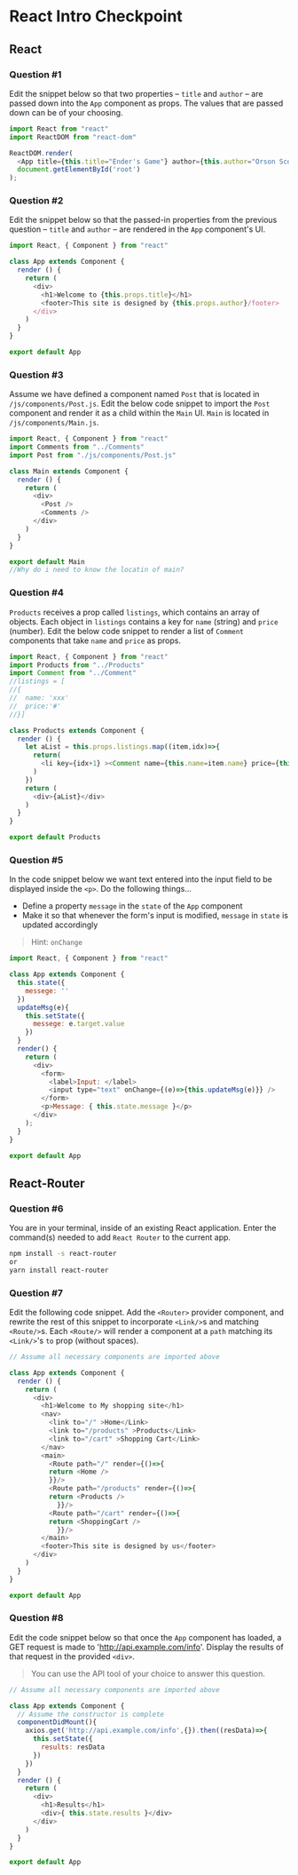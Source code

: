 # React Intro Checkpoint

## React

### Question #1

Edit the snippet below so that two properties – `title` and `author` – are passed down into the `App` component as props. The values that are passed down can be of your choosing.

```js
import React from "react"
import ReactDOM from "react-dom"

ReactDOM.render(
  <App title={this.title="Ender's Game"} author={this.author="Orson Scott Card"} />,
  document.getElementById('root')
);
```

### Question #2

Edit the snippet below so that the passed-in properties from the previous question –  `title` and `author` – are rendered in the `App` component's UI.

```js
import React, { Component } from "react"

class App extends Component {
  render () {
    return (
      <div>
        <h1>Welcome to {this.props.title}</h1>
        <footer>This site is designed by {this.props.author}/footer>
      </div>
    )
  }
}

export default App
```

### Question #3

Assume we have defined a component named `Post` that is located in `/js/components/Post.js`. Edit the below code snippet to import the `Post` component and render it as a child within the `Main` UI. `Main` is located in `/js/components/Main.js`.

```js
import React, { Component } from "react"
import Comments from "../Comments"
import Post from "./js/components/Post.js"

class Main extends Component {
  render () {
    return (
      <div>
        <Post />
        <Comments />
      </div>
    )
  }
}

export default Main
//Why do i need to know the locatin of main?
```

### Question #4

`Products` receives a prop called `listings`, which contains an array of objects. Each object in `listings` contains a key for `name` (string) and `price` (number). Edit the below code snippet to render a list of `Comment` components that take `name` and `price` as props.

```js
import React, { Component } from "react"
import Products from "../Products"
import Comment from "../Comment"
//listings = [
//{
//  name: 'xxx'
//  price:'#'
//}]

class Products extends Component {
  render () {
    let aList = this.props.listings.map((item,idx)=>{
      return(
        <li key={idx+1} ><Comment name={this.name=item.name} price={this.price=item.price} /></li>
      )
    })
    return (
      <div>{aList}</div>
    )
  }
}

export default Products
```

### Question #5

In the code snippet below we want text entered into the input field to be displayed inside the `<p>`. Do the following things...
- Define a property `message` in the `state` of the `App` component
- Make it so that whenever the form's input is modified, `message` in `state` is updated accordingly

> Hint: `onChange`


```js
import React, { Component } from "react"

class App extends Component {
  this.state({
    messege: ''
  })
  updateMsg(e){
    this.setState({
      messege: e.target.value
    })
  }
  render() {
    return (
      <div>
        <form>
          <label>Input: </label>
          <input type="text" onChange={(e)=>{this.updateMsg(e)}} />
        </form>
        <p>Message: { this.state.message }</p>
      </div>
    );
  }
}

export default App
```

## React-Router

### Question #6

You are in your terminal, inside of an existing React application. Enter the command(s) needed to add `React Router` to the current app.

```bash
npm install -s react-router
or
yarn install react-router
```

### Question #7

Edit the following code snippet. Add the `<Router>` provider component, and rewrite the rest of this snippet to incorporate `<Link/>`s and matching `<Route/>`s. Each `<Route/>` will render a component at a `path` matching its `<Link/>`'s `to` prop (without spaces).

```js
// Assume all necessary components are imported above

class App extends Component {
  render () {
    return (
      <div>
        <h1>Welcome to My shopping site</h1>
        <nav>
          <link to="/" >Home</Link>
          <link to="/products" >Products</Link>
          <link to="/cart" >Shopping Cart</Link>
        </nav>
        <main>
          <Route path="/" render={()=>{
          return <Home />
          }}/>
          <Route path="/products" render={()=>{
          return <Products />
            }}/>
          <Route path="/cart" render={()=>{
          return <ShoppingCart />
            }}/>
        </main>
        <footer>This site is designed by us</footer>
      </div>
    )
  }
}

export default App
```

### Question #8

Edit the code snippet below so that once the `App` component has loaded, a GET request is made to 'http://api.example.com/info'. Display the results of that request in the provided `<div>`.

> You can use the API tool of your choice to answer this question.

```js
// Assume all necessary components are imported above

class App extends Component {
  // Assume the constructor is complete
  componentDidMount(){
    axios.get('http://api.example.com/info',{}).then((resData)=>{
      this.setState({
        results: resData
      })
    })
  }
  render () {
    return (
      <div>
        <h1>Results</h1>
        <div>{ this.state.results }</div>
      </div>
    )
  }
}

export default App
```
